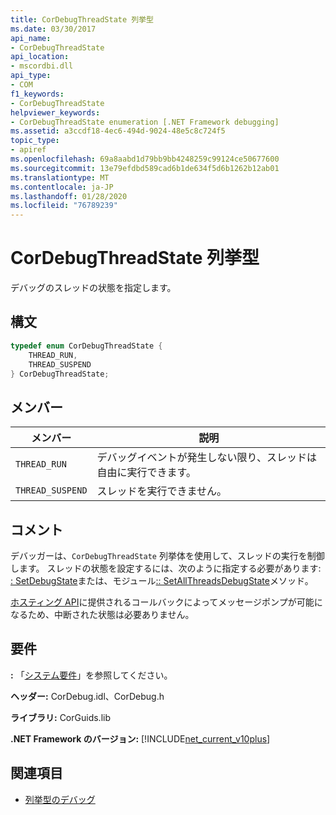 ```yaml
---
title: CorDebugThreadState 列挙型
ms.date: 03/30/2017
api_name:
- CorDebugThreadState
api_location:
- mscordbi.dll
api_type:
- COM
f1_keywords:
- CorDebugThreadState
helpviewer_keywords:
- CorDebugThreadState enumeration [.NET Framework debugging]
ms.assetid: a3ccdf18-4ec6-494d-9024-48e5c8c724f5
topic_type:
- apiref
ms.openlocfilehash: 69a8aabd1d79bb9bb4248259c99124ce50677600
ms.sourcegitcommit: 13e79efdbd589cad6b1de634f5d6b1262b12ab01
ms.translationtype: MT
ms.contentlocale: ja-JP
ms.lasthandoff: 01/28/2020
ms.locfileid: "76789239"
---
```

# <a name="cordebugthreadstate-enumeration"></a>CorDebugThreadState 列挙型
デバッグのスレッドの状態を指定します。  
  
## <a name="syntax"></a>構文  
  
```cpp  
typedef enum CorDebugThreadState {  
    THREAD_RUN,  
    THREAD_SUSPEND  
} CorDebugThreadState;  
```  
  
## <a name="members"></a>メンバー  
  
|メンバー|説明|  
|------------|-----------------|  
|`THREAD_RUN`|デバッグイベントが発生しない限り、スレッドは自由に実行できます。|  
|`THREAD_SUSPEND`|スレッドを実行できません。|  
  
## <a name="remarks"></a>コメント  
 デバッガーは、`CorDebugThreadState` 列挙体を使用して、スレッドの実行を制御します。 スレッドの状態を設定するには、次のように指定する必要があります: [: SetDebugState](icordebugthread-setdebugstate-method.md)または、モジュール[:: SetAllThreadsDebugState](icordebugcontroller-setallthreadsdebugstate-method.md)メソッド。  
  
 [ホスティング API](../../../../docs/framework/unmanaged-api/hosting/index.md)に提供されるコールバックによってメッセージポンプが可能になるため、中断された状態は必要ありません。  
  
## <a name="requirements"></a>要件  
 **:** 「[システム要件](../../../../docs/framework/get-started/system-requirements.md)」を参照してください。  
  
 **ヘッダー:** CorDebug.idl、CorDebug.h  
  
 **ライブラリ:** CorGuids.lib  
  
 **.NET Framework のバージョン:** [!INCLUDE[net_current_v10plus](../../../../includes/net-current-v10plus-md.md)]  
  
## <a name="see-also"></a>関連項目

- [列挙型のデバッグ](debugging-enumerations.md)

